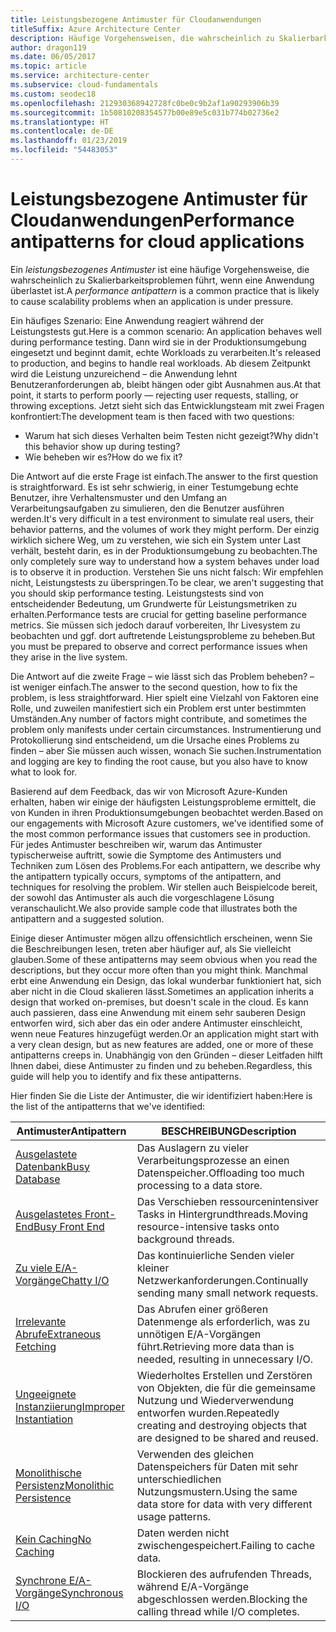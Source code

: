```yaml
---
title: Leistungsbezogene Antimuster für Cloudanwendungen
titleSuffix: Azure Architecture Center
description: Häufige Vorgehensweisen, die wahrscheinlich zu Skalierbarkeitsproblemen führen.
author: dragon119
ms.date: 06/05/2017
ms.topic: article
ms.service: architecture-center
ms.subservice: cloud-fundamentals
ms.custom: seodec18
ms.openlocfilehash: 212930368942728fc0be0c9b2af1a90293906b39
ms.sourcegitcommit: 1b50810208354577b00e89e5c031b774b02736e2
ms.translationtype: HT
ms.contentlocale: de-DE
ms.lasthandoff: 01/23/2019
ms.locfileid: "54483053"
---
```

# <a name="performance-antipatterns-for-cloud-applications"></a><span data-ttu-id="91666-103">Leistungsbezogene Antimuster für Cloudanwendungen</span><span class="sxs-lookup"><span data-stu-id="91666-103">Performance antipatterns for cloud applications</span></span>

<span data-ttu-id="91666-104">Ein *leistungsbezogenes Antimuster* ist eine häufige Vorgehensweise, die wahrscheinlich zu Skalierbarkeitsproblemen führt, wenn eine Anwendung überlastet ist.</span><span class="sxs-lookup"><span data-stu-id="91666-104">A *performance antipattern* is a common practice that is likely to cause scalability problems when an application is under pressure.</span></span>

<span data-ttu-id="91666-105">Ein häufiges Szenario: Eine Anwendung reagiert während der Leistungstests gut.</span><span class="sxs-lookup"><span data-stu-id="91666-105">Here is a common scenario: An application behaves well during performance testing.</span></span> <span data-ttu-id="91666-106">Dann wird sie in der Produktionsumgebung eingesetzt und beginnt damit, echte Workloads zu verarbeiten.</span><span class="sxs-lookup"><span data-stu-id="91666-106">It's released to production, and begins to handle real workloads.</span></span> <span data-ttu-id="91666-107">Ab diesem Zeitpunkt wird die Leistung unzureichend – die Anwendung lehnt Benutzeranforderungen ab, bleibt hängen oder gibt Ausnahmen aus.</span><span class="sxs-lookup"><span data-stu-id="91666-107">At that point, it starts to perform poorly &mdash; rejecting user requests, stalling, or throwing exceptions.</span></span> <span data-ttu-id="91666-108">Jetzt sieht sich das Entwicklungsteam mit zwei Fragen konfrontiert:</span><span class="sxs-lookup"><span data-stu-id="91666-108">The development team is then faced with two questions:</span></span>

- <span data-ttu-id="91666-109">Warum hat sich dieses Verhalten beim Testen nicht gezeigt?</span><span class="sxs-lookup"><span data-stu-id="91666-109">Why didn't this behavior show up during testing?</span></span>
- <span data-ttu-id="91666-110">Wie beheben wir es?</span><span class="sxs-lookup"><span data-stu-id="91666-110">How do we fix it?</span></span>

<span data-ttu-id="91666-111">Die Antwort auf die erste Frage ist einfach.</span><span class="sxs-lookup"><span data-stu-id="91666-111">The answer to the first question is straightforward.</span></span> <span data-ttu-id="91666-112">Es ist sehr schwierig, in einer Testumgebung echte Benutzer, ihre Verhaltensmuster und den Umfang an Verarbeitungsaufgaben zu simulieren, den die Benutzer ausführen werden.</span><span class="sxs-lookup"><span data-stu-id="91666-112">It's very difficult in a test environment to simulate real users, their behavior patterns, and the volumes of work they might perform.</span></span> <span data-ttu-id="91666-113">Der einzig wirklich sichere Weg, um zu verstehen, wie sich ein System unter Last verhält, besteht darin, es in der Produktionsumgebung zu beobachten.</span><span class="sxs-lookup"><span data-stu-id="91666-113">The only completely sure way to understand how a system behaves under load is to observe it in production.</span></span> <span data-ttu-id="91666-114">Verstehen Sie uns nicht falsch: Wir empfehlen nicht, Leistungstests zu überspringen.</span><span class="sxs-lookup"><span data-stu-id="91666-114">To be clear, we aren't suggesting that you should skip performance testing.</span></span> <span data-ttu-id="91666-115">Leistungstests sind von entscheidender Bedeutung, um Grundwerte für Leistungsmetriken zu erhalten.</span><span class="sxs-lookup"><span data-stu-id="91666-115">Performance tests are crucial for getting baseline performance metrics.</span></span> <span data-ttu-id="91666-116">Sie müssen sich jedoch darauf vorbereiten, Ihr Livesystem zu beobachten und ggf. dort auftretende Leistungsprobleme zu beheben.</span><span class="sxs-lookup"><span data-stu-id="91666-116">But you must be prepared to observe and correct performance issues when they arise in the live system.</span></span>

<span data-ttu-id="91666-117">Die Antwort auf die zweite Frage – wie lässt sich das Problem beheben? – ist weniger einfach.</span><span class="sxs-lookup"><span data-stu-id="91666-117">The answer to the second question, how to fix the problem, is less straightforward.</span></span> <span data-ttu-id="91666-118">Hier spielt eine Vielzahl von Faktoren eine Rolle, und zuweilen manifestiert sich ein Problem erst unter bestimmten Umständen.</span><span class="sxs-lookup"><span data-stu-id="91666-118">Any number of factors might contribute, and sometimes the problem only manifests under certain circumstances.</span></span> <span data-ttu-id="91666-119">Instrumentierung und Protokollierung sind entscheidend, um die Ursache eines Problems zu finden – aber Sie müssen auch wissen, wonach Sie suchen.</span><span class="sxs-lookup"><span data-stu-id="91666-119">Instrumentation and logging are key to finding the root cause, but you also have to know what to look for.</span></span>

<span data-ttu-id="91666-120">Basierend auf dem Feedback, das wir von Microsoft Azure-Kunden erhalten, haben wir einige der häufigsten Leistungsprobleme ermittelt, die von Kunden in ihren Produktionsumgebungen beobachtet werden.</span><span class="sxs-lookup"><span data-stu-id="91666-120">Based on our engagements with Microsoft Azure customers, we've identified some of the most common performance issues that customers see in production.</span></span> <span data-ttu-id="91666-121">Für jedes Antimuster beschreiben wir, warum das Antimuster typischerweise auftritt, sowie die Symptome des Antimusters und Techniken zum Lösen des Problems.</span><span class="sxs-lookup"><span data-stu-id="91666-121">For each antipattern, we describe why the antipattern typically occurs, symptoms of the antipattern, and techniques for resolving the problem.</span></span> <span data-ttu-id="91666-122">Wir stellen auch Beispielcode bereit, der sowohl das Antimuster als auch die vorgeschlagene Lösung veranschaulicht.</span><span class="sxs-lookup"><span data-stu-id="91666-122">We also provide sample code that illustrates both the antipattern and a suggested solution.</span></span>

<span data-ttu-id="91666-123">Einige dieser Antimuster mögen allzu offensichtlich erscheinen, wenn Sie die Beschreibungen lesen, treten aber häufiger auf, als Sie vielleicht glauben.</span><span class="sxs-lookup"><span data-stu-id="91666-123">Some of these antipatterns may seem obvious when you read the descriptions, but they occur more often than you might think.</span></span> <span data-ttu-id="91666-124">Manchmal erbt eine Anwendung ein Design, das lokal wunderbar funktioniert hat, sich aber nicht in die Cloud skalieren lässt.</span><span class="sxs-lookup"><span data-stu-id="91666-124">Sometimes an application inherits a design that worked on-premises, but doesn't scale in the cloud.</span></span> <span data-ttu-id="91666-125">Es kann auch passieren, dass eine Anwendung mit einem sehr sauberen Design entworfen wird, sich aber das ein oder andere Antimuster einschleicht, wenn neue Features hinzugefügt werden.</span><span class="sxs-lookup"><span data-stu-id="91666-125">Or an application might start with a very clean design, but as new features are added, one or more of these antipatterns creeps in.</span></span> <span data-ttu-id="91666-126">Unabhängig von den Gründen – dieser Leitfaden hilft Ihnen dabei, diese Antimuster zu finden und zu beheben.</span><span class="sxs-lookup"><span data-stu-id="91666-126">Regardless, this guide will help you to identify and fix these antipatterns.</span></span>

<span data-ttu-id="91666-127">Hier finden Sie die Liste der Antimuster, die wir identifiziert haben:</span><span class="sxs-lookup"><span data-stu-id="91666-127">Here is the list of the antipatterns that we've identified:</span></span>

| <span data-ttu-id="91666-128">Antimuster</span><span class="sxs-lookup"><span data-stu-id="91666-128">Antipattern</span></span> | <span data-ttu-id="91666-129">BESCHREIBUNG</span><span class="sxs-lookup"><span data-stu-id="91666-129">Description</span></span> |
|-------------|-------------|
| <span data-ttu-id="91666-130">[Ausgelastete Datenbank][BusyDatabase]</span><span class="sxs-lookup"><span data-stu-id="91666-130">[Busy Database][BusyDatabase]</span></span> | <span data-ttu-id="91666-131">Das Auslagern zu vieler Verarbeitungsprozesse an einen Datenspeicher.</span><span class="sxs-lookup"><span data-stu-id="91666-131">Offloading too much processing to a data store.</span></span> |
| <span data-ttu-id="91666-132">[Ausgelastetes Front-End][BusyFrontEnd]</span><span class="sxs-lookup"><span data-stu-id="91666-132">[Busy Front End][BusyFrontEnd]</span></span> | <span data-ttu-id="91666-133">Das Verschieben ressourcenintensiver Tasks in Hintergrundthreads.</span><span class="sxs-lookup"><span data-stu-id="91666-133">Moving resource-intensive tasks onto background threads.</span></span> |
| <span data-ttu-id="91666-134">[Zu viele E/A-Vorgänge][ChattyIO]</span><span class="sxs-lookup"><span data-stu-id="91666-134">[Chatty I/O][ChattyIO]</span></span> | <span data-ttu-id="91666-135">Das kontinuierliche Senden vieler kleiner Netzwerkanforderungen.</span><span class="sxs-lookup"><span data-stu-id="91666-135">Continually sending many small network requests.</span></span> |
| <span data-ttu-id="91666-136">[Irrelevante Abrufe][ExtraneousFetching]</span><span class="sxs-lookup"><span data-stu-id="91666-136">[Extraneous Fetching][ExtraneousFetching]</span></span> | <span data-ttu-id="91666-137">Das Abrufen einer größeren Datenmenge als erforderlich, was zu unnötigen E/A-Vorgängen führt.</span><span class="sxs-lookup"><span data-stu-id="91666-137">Retrieving more data than is needed, resulting in unnecessary I/O.</span></span> |
| <span data-ttu-id="91666-138">[Ungeeignete Instanziierung][ImproperInstantiation]</span><span class="sxs-lookup"><span data-stu-id="91666-138">[Improper Instantiation][ImproperInstantiation]</span></span> | <span data-ttu-id="91666-139">Wiederholtes Erstellen und Zerstören von Objekten, die für die gemeinsame Nutzung und Wiederverwendung entworfen wurden.</span><span class="sxs-lookup"><span data-stu-id="91666-139">Repeatedly creating and destroying objects that are designed to be shared and reused.</span></span> |
| <span data-ttu-id="91666-140">[Monolithische Persistenz][MonolithicPersistence]</span><span class="sxs-lookup"><span data-stu-id="91666-140">[Monolithic Persistence][MonolithicPersistence]</span></span> | <span data-ttu-id="91666-141">Verwenden des gleichen Datenspeichers für Daten mit sehr unterschiedlichen Nutzungsmustern.</span><span class="sxs-lookup"><span data-stu-id="91666-141">Using the same data store for data with very different usage patterns.</span></span> |
| <span data-ttu-id="91666-142">[Kein Caching][NoCaching]</span><span class="sxs-lookup"><span data-stu-id="91666-142">[No Caching][NoCaching]</span></span> | <span data-ttu-id="91666-143">Daten werden nicht zwischengespeichert.</span><span class="sxs-lookup"><span data-stu-id="91666-143">Failing to cache data.</span></span> |
| <span data-ttu-id="91666-144">[Synchrone E/A-Vorgänge][SynchronousIO]</span><span class="sxs-lookup"><span data-stu-id="91666-144">[Synchronous I/O][SynchronousIO]</span></span> | <span data-ttu-id="91666-145">Blockieren des aufrufenden Threads, während E/A-Vorgänge abgeschlossen werden.</span><span class="sxs-lookup"><span data-stu-id="91666-145">Blocking the calling thread while I/O completes.</span></span> |

[BusyDatabase]: ./busy-database/index.md
[BusyFrontEnd]: ./busy-front-end/index.md
[ChattyIO]: ./chatty-io/index.md
[ExtraneousFetching]: ./extraneous-fetching/index.md
[ImproperInstantiation]: ./improper-instantiation/index.md
[MonolithicPersistence]: ./monolithic-persistence/index.md
[NoCaching]: ./no-caching/index.md
[SynchronousIO]: ./synchronous-io/index.md
